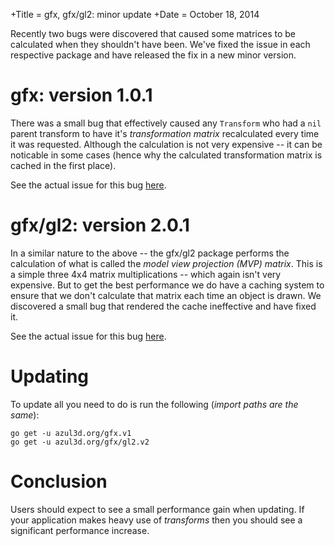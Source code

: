 +Title = gfx, gfx/gl2: minor update
+Date  = October 18, 2014

Recently two bugs were discovered that caused some matrices to be calculated when they shouldn't have been. We've fixed the issue in each respective package and have released the fix in a new minor version.

# gfx: version 1.0.1

There was a small bug that effectively caused any `Transform` who had a `nil` parent transform to have it's *transformation matrix* recalculated every time it was requested. Although the calculation is not very expensive -- it can be noticable in some cases (hence why the calculated transformation matrix is cached in the first place).

See the actual issue for this bug [here](https://github.com/azul3d/gfx/issues/16).

# gfx/gl2: version 2.0.1

In a similar nature to the above -- the gfx/gl2 package performs the calculation of what is called the *model view projection (MVP) matrix*. This is a simple three 4x4 matrix multiplications -- which again isn't very expensive. But to get the best performance we do have a caching system to ensure that we don't calculate that matrix each time an object is drawn. We discovered a small bug that rendered the cache ineffective and have fixed it.

See the actual issue for this bug [here](https://github.com/azul3d/gfx-gl2/issues/22).

# Updating

To update all you need to do is run the following (*import paths are the same*):

```
go get -u azul3d.org/gfx.v1
go get -u azul3d.org/gfx/gl2.v2
```

# Conclusion

Users should expect to see a small performance gain when updating. If your application makes heavy use of *transforms* then you should see a significant performance increase.
